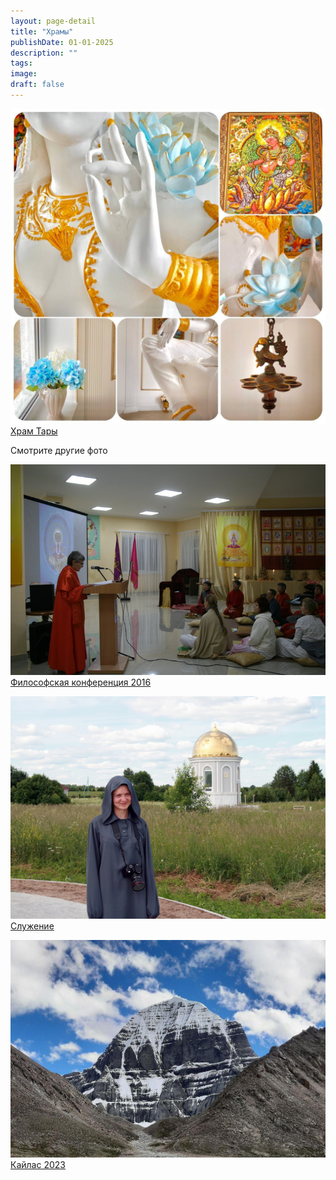```yaml
---
layout: page-detail
title: "Храмы"
publishDate: 01-01-2025
description: ""
tags:
image:
draft: false
---
```


[ ![Храм Тары](/upload/iblock/2f2/2f2277f9073ced813fe394ab5a62e5ef.jpg) Храм Тары ](/foto/khram-tary/) 

Смотрите другие фото

[ ![Философская конференция 2016](/upload/iblock/b22/b22794b258e3815a9d46cc4e8ea4e5a7.jpg) Философская конференция 2016 ](/foto/filosofskaya-konferentsiya-2016/) 

[ ![Служение](/upload/iblock/789/7890879867272ba989e479e784b0994e.jpg) Служение ](/foto/sluzhenie/) 

[ ![Кайлас 2023](/upload/iblock/dd1/dd158957084de2f43d1696bc590b4ab3.jpg) Кайлас 2023 ](/foto/kaylas-2023/) 
